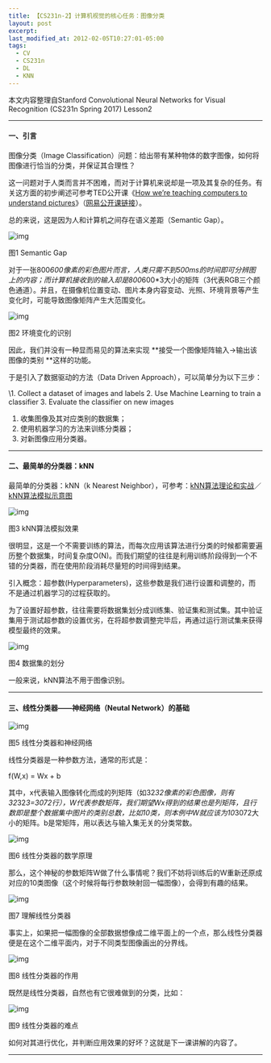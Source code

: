 ```yaml
---
title: 【CS231n-2】计算机视觉的核心任务：图像分类
layout: post
excerpt: 
last_modified_at: 2012-02-05T10:27:01-05:00
tags:
  - CV
  - CS231n
  - DL
  - KNN
---
```


本文内容整理自Stanford Convolutional Neural Networks for Visual Recognition (CS231n Spring 2017) Lesson2

------

#### 一、引言

图像分类（Image Classification）问题：给出带有某种物体的数字图像，如何将图像进行恰当的分类，并保证其合理性？

这一问题对于人类而言并不困难，而对于计算机来说却是一项及其复杂的任务。有关这方面的初步阐述可参考TED公开课《[How we’re teaching computers to understand pictures](https://www.ted.com/talks/fei_fei_li_how_we_re_teaching_computers_to_understand_pictures)》（[网易公开课链接](http://open.163.com/movie/2015/3/Q/R/MAKN9A24M_MAKN9QAQR.html)）。

总的来说，这是因为人和计算机之间存在语义差距（Semantic Gap）。

![img](http://ohn6qfqhe.bkt.clouddn.com/CS231n2-1.png)

图1 Semantic Gap

对于一张800*600像素的彩色图片而言，人类只需不到500ms的时间即可分辨图上的内容；而计算机接收到的输入却是800*600*3大小的矩阵（3代表RGB三个颜色通道）。并且，在摄像机位置变动、图片本身内容变动、光照、环境背景等产生变化时，可能导致图像矩阵产生大范围变化。

![img](http://ohn6qfqhe.bkt.clouddn.com/CS231n2-2.png)

图2 环境变化的识别

因此，我们并没有一种显而易见的算法来实现 **接受一个图像矩阵输入->输出该图像的类别 **这样的功能。

于是引入了数据驱动的方法（Data Driven Approach），可以简单分为以下三步：

\1. Collect a dataset of images and labels 2. Use Machine Learning to train a classifier 3. Evaluate the classifier on new images

1. 收集图像及其对应类别的数据集；
2. 使用机器学习的方法来训练分类器；
3. 对新图像应用分类器。

------

#### 二、最简单的分类器：kNN

最简单的分类器：kNN（k Nearest Neighbor），可参考：[kNN算法理论和实战](https://husterhope.github.io/2017/02/19/knn.html)／[kNN算法模拟示意图](http://vision.stanford.edu/teaching/cs231n-demos/knn/)

![img](http://ohn6qfqhe.bkt.clouddn.com/CS231n2-3.png)

图3 kNN算法模拟效果

很明显，这是一个不需要训练的算法，而每次应用该算法进行分类的时候都需要遍历整个数据集，时间复杂度O(N)。而我们期望的往往是利用训练阶段得到一个不错的分类器，而在使用阶段消耗尽量短的时间得到结果。

引入概念：超参数(Hyperparameters)，这些参数是我们进行设置和调整的，而不是通过机器学习的过程获取的。

为了设置好超参数，往往需要将数据集划分成训练集、验证集和测试集。其中验证集用于测试超参数的设置优劣，在将超参数调整完毕后，再通过运行测试集来获得模型最终的效果。

![img](http://ohn6qfqhe.bkt.clouddn.com/CS231n2-4.png)

图4 数据集的划分

一般来说，kNN算法不用于图像识别。

------

#### 三、线性分类器——神经网络（Neutal Network）的基础

![img](http://ohn6qfqhe.bkt.clouddn.com/CS231n2-5.png)

图5 线性分类器和神经网络

线性分类器是一种参数方法，通常的形式是：

f(W,x) = Wx + b

其中，x代表输入图像转化而成的列矩阵（如32*32像素的彩色图像，则有32*32*3=3072行），W代表参数矩阵，我们期望Wx得到的结果也是列矩阵，且行数即是整个数据集中图片的类别总数，比如10类，则本例中W就应该为10*3072大小的矩阵。b是常矩阵，用以表达与输入集无关的分类常数。

![img](http://ohn6qfqhe.bkt.clouddn.com/CS231n2-6.png)

图6 线性分类器的数学原理

那么，这个神秘的参数矩阵W做了什么事情呢？我们不妨将训练后的W重新还原成对应的10类图像（这个时候将每行参数映射回一幅图像），会得到有趣的结果。

![img](http://ohn6qfqhe.bkt.clouddn.com/CS231n2-7.png)

图7 理解线性分类器

事实上，如果把一幅图像的全部数据想像成二维平面上的一个点，那么线性分类器便是在这个二维平面内，对于不同类型图像画出的分界线。

![img](http://ohn6qfqhe.bkt.clouddn.com/CS231n2-8.png)

图8 线性分类器的作用

既然是线性分类器，自然也有它很难做到的分类，比如：

![img](http://ohn6qfqhe.bkt.clouddn.com/CS231n2-9.png)

图9 线性分类器的难点

如何对其进行优化，并判断应用效果的好坏？这就是下一课讲解的内容了。

------

